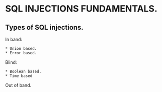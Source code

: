 # SQL INJECTIONS FUNDAMENTALS.


## Types of SQL injections.

In band:

    * Union based.
    * Error based.  


Blind:

    * Boolean based.
    * Time based


Out of band.
